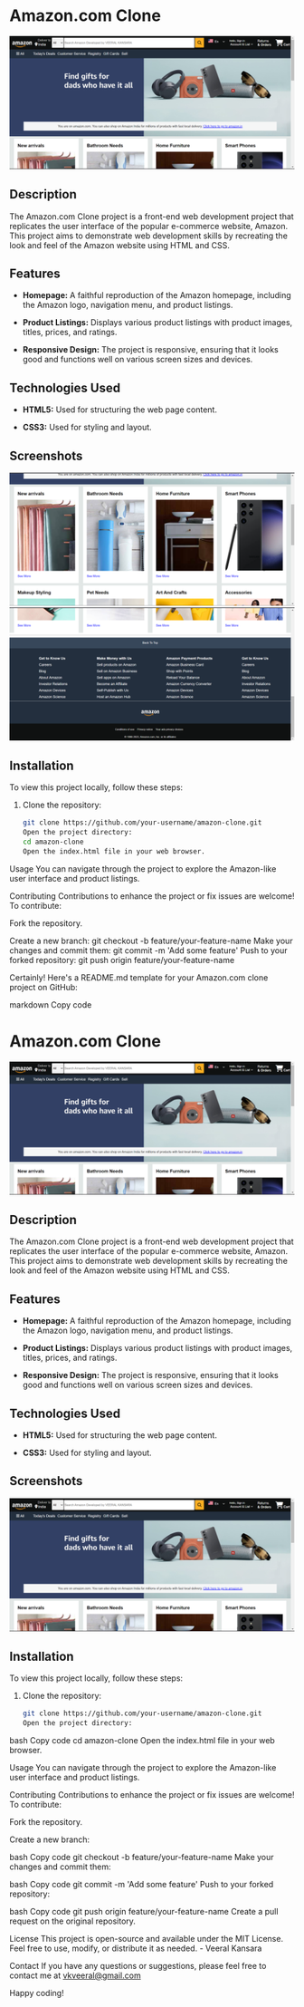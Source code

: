 # Amazon.com Clone

![Amazon Clone Screenshot](screenshot.png)

## Description

The Amazon.com Clone project is a front-end web development project that replicates the user interface of the popular e-commerce website, Amazon. This project aims to demonstrate web development skills by recreating the look and feel of the Amazon website using HTML and CSS.

## Features

- **Homepage:** A faithful reproduction of the Amazon homepage, including the Amazon logo, navigation menu, and product listings.

- **Product Listings:** Displays various product listings with product images, titles, prices, and ratings.

- **Responsive Design:** The project is responsive, ensuring that it looks good and functions well on various screen sizes and devices.

## Technologies Used

- **HTML5:** Used for structuring the web page content.

- **CSS3:** Used for styling and layout.

## Screenshots

![Homepage Screenshot](screenshot1.png)
![footer screenshot](screenshot2.png)

## Installation

To view this project locally, follow these steps:

1. Clone the repository:

   ```bash
   git clone https://github.com/your-username/amazon-clone.git
   Open the project directory:
   cd amazon-clone
   Open the index.html file in your web browser.
   ```

Usage
You can navigate through the project to explore the Amazon-like user interface and product listings.

Contributing
Contributions to enhance the project or fix issues are welcome! To contribute:

Fork the repository.

Create a new branch:
git checkout -b feature/your-feature-name
Make your changes and commit them:
git commit -m 'Add some feature'
Push to your forked repository:
git push origin feature/your-feature-name

Certainly! Here's a README.md template for your Amazon.com clone project on GitHub:

markdown
Copy code

# Amazon.com Clone

![Amazon Clone Screenshot](screenshot.png)

## Description

The Amazon.com Clone project is a front-end web development project that replicates the user interface of the popular e-commerce website, Amazon. This project aims to demonstrate web development skills by recreating the look and feel of the Amazon website using HTML and CSS.

## Features

- **Homepage:** A faithful reproduction of the Amazon homepage, including the Amazon logo, navigation menu, and product listings.

- **Product Listings:** Displays various product listings with product images, titles, prices, and ratings.

- **Responsive Design:** The project is responsive, ensuring that it looks good and functions well on various screen sizes and devices.

## Technologies Used

- **HTML5:** Used for structuring the web page content.

- **CSS3:** Used for styling and layout.

## Screenshots

![Homepage Screenshot](screenshot.png)

## Installation

To view this project locally, follow these steps:

1. Clone the repository:

   ```bash
   git clone https://github.com/your-username/amazon-clone.git
   Open the project directory:
   ```

bash
Copy code
cd amazon-clone
Open the index.html file in your web browser.

Usage
You can navigate through the project to explore the Amazon-like user interface and product listings.

Contributing
Contributions to enhance the project or fix issues are welcome! To contribute:

Fork the repository.

Create a new branch:

bash
Copy code
git checkout -b feature/your-feature-name
Make your changes and commit them:

bash
Copy code
git commit -m 'Add some feature'
Push to your forked repository:

bash
Copy code
git push origin feature/your-feature-name
Create a pull request on the original repository.

License
This project is open-source and available under the MIT License. Feel free to use, modify, or distribute it as needed. - Veeral Kansara

Contact
If you have any questions or suggestions, please feel free to contact me at vkveeral@gmail.com

Happy coding!
